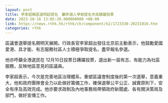 ```yaml
---
layout: post
title: 李家超稱區選明起提名　籲參選人爭取提名市民踴躍投票
date: 2023-10-16 13:05:20.000000000 +08:00
link: https://news.rthk.hk/rthk/ch/component/k2/1723330-20231016.htm
categories: rthk
---
```


區議會選舉提名期明天展開。行政長官李家超出發往北京前主動表示，他鼓勵愛國愛港、具才能、有志服務社區人士積極爭取提名，盡早報名參選。

他亦呼籲全港選民在 12月10日投票日踴躍投票，選出新一屆有志、有能力為社區服務，反映地區意見的區議員。

李家超表示，今次是完善地區治理體系，重塑區議會制度後的第一次選舉，意義重大，他和政府團隊會全力以赴做好籌備工作，確保選舉公平公正、誠實原則下，安全有序及高效完成。他亦要求政制及內地事務局帶領政府新聞處、各有關決策局及部門，做好宣傳工作。
